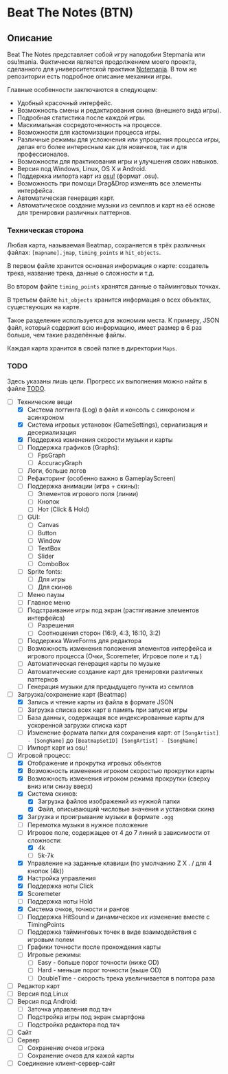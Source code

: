 # Beat The Notes (BTN)
## Описание

Beat The Notes представляет собой игру наподобии Stepmania или osu!mania.
Фактически является продолжением моего проекта, сделанного для университетской практики
[Notemania](https://github.com/lunacys/Notemania). В том же репозитории есть подробное описание механики игры.

Главные особенности заключаются в следующем:

- Удобный красочный интерфейс.
- Возможность смены и редактирования скина (внешнего вида игры).
- Подробная статистика после каждой игры.
- Маскимальная сосредоточенность на процессе.
- Возможности для кастомизации процесса игры.
- Различные режимы для усложнения или упрощения процесса игры, делая его более интересным как для новичков, так и для профессионалов.
- Возможности для практикования игры и улучшения своих навыков.
- Версия под Windows, Linux, OS X и Android.
- Поддержка импорта карт из [osu!](https://osu.ppy.sh) (формат .osu).
- Возможность при помощи Drag&Drop изменять все элементы интерфейса.
- Автоматическая генерация карт.
- Автоматическое создание музыки из семплов и карт на её основе для тренировки различных паттернов.

### Техническая сторона

Любая карта, называемая Beatmap, сохраняется в трёх различных файлах: ```[mapname].jmap```, ```timing_points``` и ```hit_objects```. 

В первом файле хранится основная информация о карте: создатель трека, название трека, данные о сложности и т.д.

Во втором файле ```timing_points``` хранятся данные о тайминговых точках.

В третьем файле ```hit_objects``` хранится информация о всех объектах, существующих на карте.

Такое разделение используется для экономии места. К примеру, JSON файл, который содержит всю информацию, 
имеет размер в 6 раз больше, чем такие разделённые файлы.

Каждая карта хранится в своей папке в директории ```Maps```.

### TODO

Здесь указаны лишь цели. Прогресс их выполнения можно найти в файле [TODO](TODO).

- [ ] Технические вещи
  - [x] Система логгинга (Log) в файл и консоль с синхроном и асинхроном
  - [x] Система игровых установок (GameSettings), сериализация и десериализация
  - [x] Поддержка изменения скорости музыки и карты
  - [ ] Поддержка графиков (Graphs):
    - [ ] FpsGraph
    - [ ] AccuracyGraph
  - [ ] Логи, больше логов
  - [ ] Рефакторинг (особенно важно в GameplayScreen)
  - [ ] Поддержка анимации (игра + скины):
    - [ ] Элементов игрового поля (линии)
    - [ ] Кнопок
    - [ ] Нот (Click & Hold)
  - [ ] GUI:
    - [ ] Canvas
    - [ ] Button
    - [ ] Window
    - [ ] TextBox
    - [ ] Slider
    - [ ] ComboBox
  - [ ] Sprite fonts:
    - [ ] Для игры
    - [ ] Для скинов
  - [ ] Меню паузы
  - [ ] Главное меню
  - [ ] Подстраивание игры под экран (растягивание элементов интерфейса)
    - [ ] Разрешения
    - [ ] Соотношения сторон (16:9, 4:3, 16:10, 3:2)
  - [ ] Поддержка WaveForms для редактора
  - [ ] Возможность изменения положения элементов интерфейса и игрового процесса (Очки, Scoremeter, Игровое поле и т.д.)
  - [ ] Автоматическая генерация карты по музыке
  - [ ] Автоматические создание карт для тренировки различных паттернов
  - [ ] Генерация музыки для предыдущего пункта из семплов
- [ ] Загрузка/сохранение карт (Beatmap)
  - [x] Запись и чтение карты из файла в формате JSON
  - [ ] Загрузка списка всех карт в память при запуске игры
  - [ ] База данных, содержащая все индексированные карты для ускоренной загрузки списка карт
  - [ ] Изменение формата папки для сохранения карт: от ```[SongArtist] - [SongName]``` до ```[BeatmapSetID] [SongArtist] - [SongName]```
  - [ ] Импорт карт из osu!
- [ ] Игровой процесс:
  - [x] Отображение и прокрутка игровых объектов
  - [x] Возможность изменения игроком скоростью прокрутки карты
  - [x] Возможность изменения игроком режима прокрутки (сверху вниз или снизу вверх)
  - [x] Система скинов:
    - [x] Загрузка файлов изображений из нужной папки
    - [x] Файл, описывающий числовые значения и установки скина
  - [x] Загрузка и проигрывание музыки в формате ```.ogg```
  - [ ] Перемотка музыки в нужное положение
  - [ ] Игровое поле, содержащее от 4 до 7 линий в зависимости от сложности:
    - [x] 4k
    - [ ] 5k-7k
  - [x] Управление на заданные клавиши (по умолчанию Z X . / для 4 кнопок (4k))
  - [x] Настройка управления
  - [x] Поддержка ноты Click
  - [x] Scoremeter
  - [ ] Поддержка ноты Hold
  - [x] Система очков, точности и рангов
  - [ ] Поддержка HitSound и динамическое их изменение вместе с TimingPoints
  - [ ] Поддержка тайминговых точек в виде взаимодействия с игровым полем
  - [ ] Графики точности после прохождения карты
  - [ ] Игровые режимы:
    - [ ] Easy - больше порог точности (ниже OD)
    - [ ] Hard - меньше порог точности (выше OD)
    - [ ] DoubleTime - скорость трека увеличивается в полтора раза
- [ ] Редактор карт
- [ ] Версия под Linux
- [ ] Версия под Android:
  - [ ] Заточка управления под тач
  - [ ] Подстройка игры под экран смартфона
  - [ ] Подстройка редактора под тач
- [ ] Сайт
- [ ] Сервер
  - [ ] Сохранение очков игрока
  - [ ] Сохранение очков для кажой карты
- [ ] Соединение клиент-сервер-сайт
